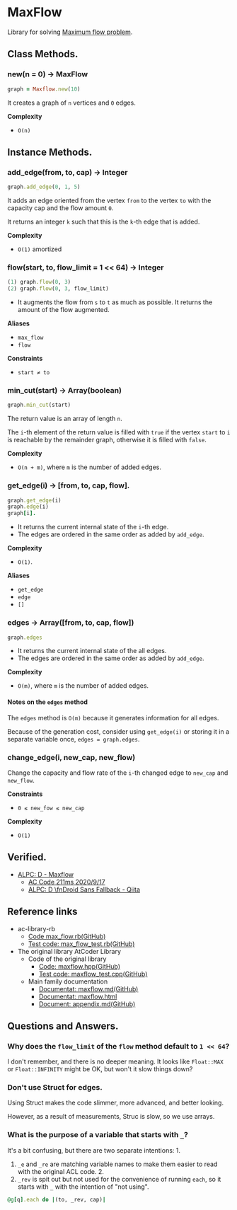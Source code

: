 # MaxFlow

Library for solving [Maximum flow problem](https://en.wikipedia.org/wiki/Maximum_flow_problem).


## Class Methods.

### new(n = 0) -> MaxFlow

```ruby
graph = Maxflow.new(10)
```

It creates a graph of `n` vertices and `0` edges.

**Complexity**

- `O(n)`

## Instance Methods.

### add_edge(from, to, cap) -> Integer

```ruby
graph.add_edge(0, 1, 5)
```

It adds an edge oriented from the vertex `from` to the vertex `to` with the capacity cap and the flow amount `0`.

It returns an integer `k` such that this is the `k`-th edge that is added.

**Complexity**

- `O(1)` amortized




### flow(start, to, flow_limit = 1 << 64) -> Integer

```ruby
(1) graph.flow(0, 3)
(2) graph.flow(0, 3, flow_limit)
```

- It augments the flow from `s` to `t` as much as possible. It returns the amount of the flow augmented.

**Aliases**

- `max_flow`
- `flow`

**Constraints**

- `start ≠ to`

### min_cut(start) -> Array(boolean)

```ruby
graph.min_cut(start)
```

The return value is an array of length `n`.

The `i`-th element of the return value is filled with `true` if the vertex `start` to `i` is reachable by the remainder graph, otherwise it is filled with `false`.

**Complexity**

- `O(n + m)`, where `m` is the number of added edges.

### get_edge(i) -> [from, to, cap, flow].

```ruby
graph.get_edge(i)
graph.edge(i)
graph[i].
```

- It returns the current internal state of the `i`-th edge.
- The edges are ordered in the same order as added by `add_edge`.

**Complexity**

- `O(1)`.

**Aliases**

- `get_edge`
- `edge`
- `[]`

### edges -> Array([from, to, cap, flow])

```ruby
graph.edges
```

- It returns the current internal state of the all edges.
- The edges are ordered in the same order as added by `add_edge`.

**Complexity**

- `O(m)`, where `m` is the number of added edges.

#### Notes on the `edges` method

The `edges` method is `O(m)` because it generates information for all edges.

Because of the generation cost, consider using `get_edge(i)` or storing it in a separate variable once, `edges = graph.edges`.

### change_edge(i, new_cap, new_flow)

Change the capacity and flow rate of the `i`-th changed edge to `new_cap` and `new_flow`.

**Constraints**

- `0 ≤ new_fow ≤ new_cap`

**Complexity**

- `O(1)`

## Verified.

- [ALPC: D \- Maxflow](https://atcoder.jp/contests/practice2/tasks/practice2_d)
  - [AC Code 211ms 2020/9/17](https://atcoder.jp/contests/practice2/submissions/16789801)
  - [ALPC: D \fnDroid Sans Fallback - Qiita](https://qiita.com/magurofly/items/bfaf6724418bfde86bd0)

## Reference links

- ac-library-rb
  - [Code max_flow.rb(GitHub)](https://github.com/universato/ac-library-rb/blob/master/lib/max_flow.rb)
  - [Test code: max_flow_test.rb(GitHub)](https://github.com/universato/ac-library-rb/blob/master/test/max_flow_test.rb)
- The original library AtCoder Library
  - Code of the original library
    - [Code: maxflow.hpp(GitHub)](https://github.com/atcoder/ac-library/blob/master/atcoder/maxflow.hpp)
    - [Test code: maxflow_test.cpp(GitHub)](https://github.com/atcoder/ac-library/blob/master/test/unittest/maxflow_test.cpp)
  - Main family documentation
    - [Documentat: maxflow.md(GitHub)](https://github.com/atcoder/ac-library/blob/master/document_en/maxflow.md)
    - [Documentat: maxflow.html](https://atcoder.github.io/ac-library/document_en/maxflow.html)
    - [Document: appendix.md(GitHub)](https://github.com/atcoder/ac-library/blob/master/document_en/appendix.md)

## Questions and Answers.

### Why does the `flow_limit` of the `flow` method default to `1 << 64`?

I don't remember, and there is no deeper meaning.
It looks like `Float::MAX` or `Float::INFINITY` might be OK, but won't it slow things down?

### Don't use Struct for edges.

Using Struct makes the code slimmer, more advanced, and better looking.

However, as a result of measurements, Struc is slow, so we use arrays.

### What is the purpose of a variable that starts with `_`?

It's a bit confusing, but there are two separate intentions: 1.

1. `_e` and `_re` are matching variable names to make them easier to read with the original ACL code. 2.
2. `_rev` is spit out but not used for the convenience of running `each`, so it starts with `_` with the intention of "not using".

````ruby
@g[q].each do |(to, _rev, cap)|
````
